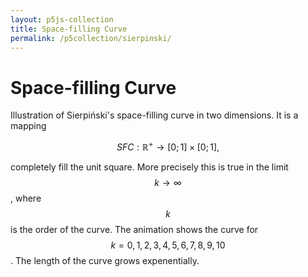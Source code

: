 ```yaml
---
layout: p5js-collection
title: Space-filling Curve
permalink: /p5collection/sierpinski/
---
```


# Space-filling Curve

Illustration of Sierpiński's space-filling curve in two dimensions. It is a mapping 

$$SFC : \mathbb{R}^+ \rightarrow [0;1] \times [0;1],$$

completely fill the unit square. 
More precisely this is true in the limit $$k \rightarrow \infty$$, where $$k$$ is the order of the curve.
The animation shows the curve for $$k = 0, 1, 2, 3, 4, 5, 6, 7, 8, 9, 10$$.
The length of the curve grows expenentially.

<div id = "p5-sierpinksi" style="background-color: #fdfdfd; justify-content: center; display: flex;"></div>